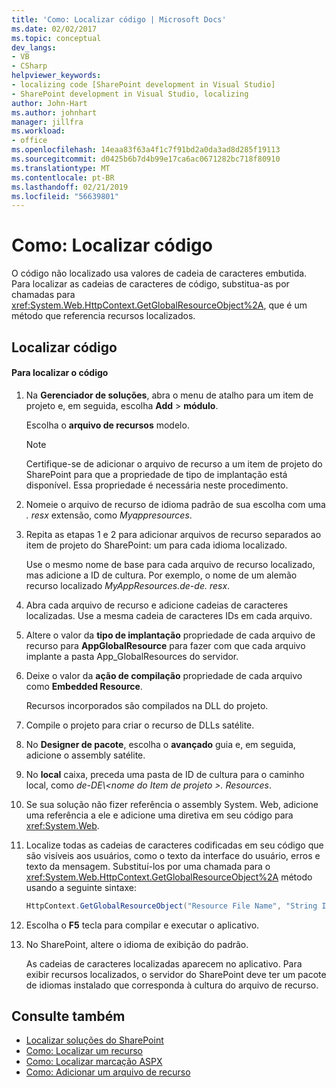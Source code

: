 ```yaml
---
title: 'Como: Localizar código | Microsoft Docs'
ms.date: 02/02/2017
ms.topic: conceptual
dev_langs:
- VB
- CSharp
helpviewer_keywords:
- localizing code [SharePoint development in Visual Studio]
- SharePoint development in Visual Studio, localizing
author: John-Hart
ms.author: johnhart
manager: jillfra
ms.workload:
- office
ms.openlocfilehash: 14eaa83f63a4f1c7f91bd2a0da3ad8d285f19113
ms.sourcegitcommit: d0425b6b7d4b99e17ca6ac0671282bc718f80910
ms.translationtype: MT
ms.contentlocale: pt-BR
ms.lasthandoff: 02/21/2019
ms.locfileid: "56639801"
---
```

# <a name="how-to-localize-code"></a>Como: Localizar código
  O código não localizado usa valores de cadeia de caracteres embutida. Para localizar as cadeias de caracteres de código, substitua-as por chamadas para <xref:System.Web.HttpContext.GetGlobalResourceObject%2A>, que é um método que referencia recursos localizados.

## <a name="localize-code"></a>Localizar código

#### <a name="to-localize-code"></a>Para localizar o código

1.  Na **Gerenciador de soluções**, abra o menu de atalho para um item de projeto e, em seguida, escolha **Add** > **módulo**.

     Escolha o **arquivo de recursos** modelo.

    > [!NOTE]
    >  Certifique-se de adicionar o arquivo de recurso a um item de projeto do SharePoint para que a propriedade de tipo de implantação está disponível. Essa propriedade é necessária neste procedimento.

2.  Nomeie o arquivo de recurso de idioma padrão de sua escolha com uma *. resx* extensão, como *Myappresources*.

3.  Repita as etapas 1 e 2 para adicionar arquivos de recurso separados ao item de projeto do SharePoint: um para cada idioma localizado.

     Use o mesmo nome de base para cada arquivo de recurso localizado, mas adicione a ID de cultura. Por exemplo, o nome de um alemão recurso localizado *MyAppResources.de-de. resx*.

4.  Abra cada arquivo de recurso e adicione cadeias de caracteres localizadas. Use a mesma cadeia de caracteres IDs em cada arquivo.

5.  Altere o valor da **tipo de implantação** propriedade de cada arquivo de recurso para **AppGlobalResource** para fazer com que cada arquivo implante a pasta App_GlobalResources do servidor.

6.  Deixe o valor da **ação de compilação** propriedade de cada arquivo como **Embedded Resource**.

     Recursos incorporados são compilados na DLL do projeto.

7.  Compile o projeto para criar o recurso de DLLs satélite.

8.  No **Designer de pacote**, escolha o **avançado** guia e, em seguida, adicione o assembly satélite.

9. No **local** caixa, preceda uma pasta de ID de cultura para o caminho local, como *de-DE\\\<nome do Item de projeto >. Resources*.

10. Se sua solução não fizer referência o assembly System. Web, adicione uma referência a ele e adicione uma diretiva em seu código para <xref:System.Web>.

11. Localize todas as cadeias de caracteres codificadas em seu código que são visíveis aos usuários, como o texto da interface do usuário, erros e texto da mensagem. Substituí-los por uma chamada para o <xref:System.Web.HttpContext.GetGlobalResourceObject%2A> método usando a seguinte sintaxe:

    ```csharp
    HttpContext.GetGlobalResourceObject("Resource File Name", "String ID")
    ```

12. Escolha o **F5** tecla para compilar e executar o aplicativo.

13. No SharePoint, altere o idioma de exibição do padrão.

     As cadeias de caracteres localizadas aparecem no aplicativo. Para exibir recursos localizados, o servidor do SharePoint deve ter um pacote de idiomas instalado que corresponda à cultura do arquivo de recurso.

## <a name="see-also"></a>Consulte também
- [Localizar soluções do SharePoint](../sharepoint/localizing-sharepoint-solutions.md)
- [Como: Localizar um recurso](../sharepoint/how-to-localize-a-feature.md)
- [Como: Localizar marcação ASPX](../sharepoint/how-to-localize-aspx-markup.md)
- [Como: Adicionar um arquivo de recurso](../sharepoint/how-to-add-a-resource-file.md)
